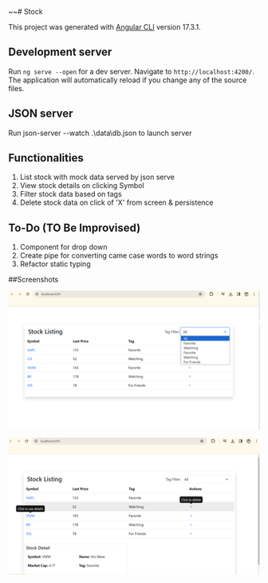 ~~# Stock

This project was generated with [Angular CLI](https://github.com/angular/angular-cli) version 17.3.1.

## Development server

Run `ng serve --open` for a dev server. Navigate to `http://localhost:4200/`. The application will automatically reload if you change any of the source files.

## JSON server

Run json-server --watch .\data\db.json to launch server

## Functionalities

1. List stock with mock data served by json serve
2. View stock details on clicking Symbol
3. Filter stock data based on tags
4. Delete stock data on click of 'X' from screen & persistence

## To-Do (TO Be Improvised)
1. Component for drop down
2. Create pipe for converting came case words to word strings
3. Refactor static typing

##Screenshots

![stock_list.png](screenshots%2Fstock_list.png)

![stock_detail.png](screenshots%2Fstock_detail.png)
